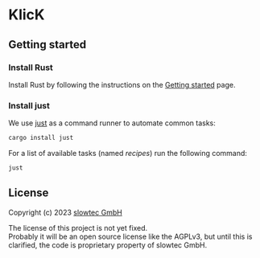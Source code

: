 # KlicK

## Getting started

### Install Rust

Install Rust by following the instructions on the
[Getting started](https://www.rust-lang.org/learn/get-started) page.

### Install just

We use [just](https://github.com/casey/just) as a command runner to automate common tasks:

```sh
cargo install just
```

For a list of available tasks (named _recipes_) run the following command:

```sh
just
```

## License

Copyright (c) 2023 [slowtec GmbH](https://slowtec.de)

The license of this project is not yet fixed.\
Probably it will be an open source license like the AGPLv3,
but until this is clarified, the code is proprietary property of slowtec GmbH.
